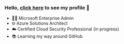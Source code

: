 ### Hello, [click here](https://robchantler.github.io/) to see my profile 👋

- 👨‍💻 Microsoft Enterprise Admin
- 🌐 Azure Solutions Architect
- ☁️ Certified Cloud Security Professional (in progress)
- 📚 Learning my way around GitHub

